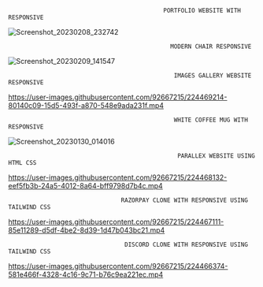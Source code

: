 
                                                PORTFOLIO WEBSITE WITH RESPONSIVE
 <!-- ![Screenshot_20230205_172256](https://user-images.githubusercontent.com/92667215/216833912-09c049c1-5136-4d8a-9b29-11100778b3b6.png) -->
![Screenshot_20230208_232742](https://user-images.githubusercontent.com/92667215/217613646-c4a72c47-b466-44ba-a13a-f4be6fed8ff5.png) 

                                                  MODERN CHAIR RESPONSIVE 
   ![Screenshot_20230209_141547](https://user-images.githubusercontent.com/92667215/217818228-8507ffe8-379a-4889-bdc2-b9f9b646b582.png)

 
 
                                                   IMAGES GALLERY WEBSITE  RESPONSIVE
 
<!-- ![Screenshot_20230129_103806](https://user-images.githubusercontent.com/92667215/215306273-50458fdd-4b95-4b20-89c6-4e4b22cceb6d.png) -->
<!-- ![Screenshot_20230129_103806](https://user-images.githubusercontent.com/92667215/215306342-9bedabb0-98a9-4c11-9c44-fec1c514a828.png) -->


   https://user-images.githubusercontent.com/92667215/224469214-80140c09-15d5-493f-a870-548e9ada231f.mp4



                                                                   
                                                   WHITE COFFEE MUG WITH RESPONSIVE
   

![Screenshot_20230130_014016](https://user-images.githubusercontent.com/92667215/215353404-c1e65734-4c11-4bdd-a994-dd3bfb6c50d0.png)

                                                    PARALLEX WEBSITE USING HTML CSS
                                                     
<!-- ![AILandpng](https://user-images.githubusercontent.com/92667215/215287577-e499aed6-6e7e-42e0-b3c0-7a52c524bce5.png) -->


<!-- ![Screenshot_20230129_011259](https://user-images.githubusercontent.com/92667215/215287775-0e460abd-2e3f-4a3d-aaae-86e1d766bf2e.png)
![Screenshot_20230129_011352](https://user-images.githubusercontent.com/92667215/215287781-dac7b1cb-bd69-4578-9a6d-db4a24b150ce.png)
![Screenshot_20230129_011423](https://user-images.githubusercontent.com/92667215/215287783-41369285-cee2-4c78-a612-22896923a6d4.png)
 -->


  https://user-images.githubusercontent.com/92667215/224468132-eef5fb3b-24a5-4012-8a64-bff9798d7b4c.mp4



                                    RAZORPAY CLONE WITH RESPONSIVE USING TAILWIND CSS                     

https://user-images.githubusercontent.com/92667215/224467111-85e11289-d5df-4be2-8d39-1d47b043bc21.mp4

                             
      
                                     DISCORD CLONE WITH RESPONSIVE USING TAILWIND CSS
           
https://user-images.githubusercontent.com/92667215/224466374-581e466f-4328-4c16-9c71-b76c9ea221ec.mp4





